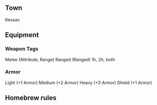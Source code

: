 ## Town
Kessan
## Equipment
### Weapon Tags
Melee (Attribute, Range)
Ranged (Ranged)
1h, 2h, both

### Armor
Light (+1 Armor)
Medium (+2 Armor)
Heavy (+3 Armor)
Shield (+1 Armor)

## Homebrew rules



